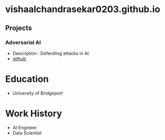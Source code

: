 # vishaalchandrasekar0203.github.io

## Projects
### Adversarial AI 
- Description  : Defending attacks in AI
- [github](https://github.com/VishaalChandrasekar0203/Controlling-Adversary-AI)

# Education 
- University of Bridgeport

# Work History 
- AI Engineer
- Data Scientist
  
